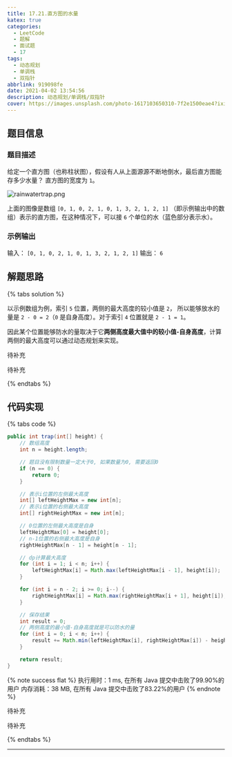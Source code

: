 ```yaml
---
title: 17.21.直方图的水量
katex: true
categories:
  - LeetCode
  - 题解
  - 面试题
  - 17
tags:
  - 动态规划
  - 单调栈
  - 双指针
abbrlink: 919098fe
date: 2021-04-02 13:54:56
description: 动态规划/单调栈/双指针
cover: https://images.unsplash.com/photo-1617103650310-7f2e1500eae4?ixid=MXwxMjA3fDB8MHxwaG90by1wYWdlfHx8fGVufDB8fHw%3D&ixlib=rb-1.2.1&auto=format&fit=crop&w=1350&q=80
---
```


## 题目信息

### 题目描述

给定一个直方图（也称柱状图），假设有人从上面源源不断地倒水，最后直方图能存多少水量？ 直方图的宽度为 `1`。

![rainwatertrap.png](https://i.loli.net/2021/04/02/OaSvsxBPWKgiq6F.png)

上面的图像是数组 `[0, 1, 0, 2, 1, 0, 1, 3, 2, 1, 2, 1]` （即示例输出中的数组）表示的直方图，在这种情况下，可以接 `6` 个单位的水（蓝色部分表示水）。

### 示例输出

输入： `[0, 1, 0, 2, 1, 0, 1, 3, 2, 1, 2, 1]`
输出： `6`

## 解题思路

{% tabs solution %}
<!-- tab 动态规划 -->

以示例数组为例，索引 `5` 位置，两侧的最大高度的较小值是 `2`， 所以能够放水的量是 `2 - 0 = 2`（`0` 是自身高度）。对于索引 `4` 位置就是 `2 - 1 = 1`。

因此某个位置能够防水的量取决于它**两侧高度最大值中的较小值-自身高度**，计算两侧的最大高度可以通过动态规划来实现。

<!-- endtab -->

<!-- tab 单调栈 -->
待补充
<!-- endtab -->

<!-- tab 双指针 -->
待补充
<!-- endtab -->
{% endtabs %}

## 代码实现

{% tabs code %}
<!-- tab 动态规划 -->
```java
public int trap(int[] height) {
    // 数组高度
    int n = height.length;

    // 题目没有限制数量一定大于0, 如果数量为0, 需要返回0
    if (n == 0) {
        return 0;
    }

    // 表示i位置的左侧最大高度
    int[] leftHeightMax = new int[n];
    // 表示i位置的右侧最大高度
    int[] rightHeightMax = new int[n];

    // 0位置的左侧最大高度是自身
    leftHeightMax[0] = height[0];
    // n-1位置的右侧最大高度是自身
    rightHeightMax[n - 1] = height[n - 1];

    // dp计算最大高度
    for (int i = 1; i < n; i++) {
        leftHeightMax[i] = Math.max(leftHeightMax[i - 1], height[i]);
    }

    for (int i = n - 2; i >= 0; i--) {
        rightHeightMax[i] = Math.max(rightHeightMax[i + 1], height[i]);
    }

    // 保存结果
    int result = 0;
    // 两侧高度的最小值-自身高度就是可以防水的量
    for (int i = 0; i < n; i++) {
        result += Math.min(leftHeightMax[i], rightHeightMax[i]) - height[i];
    }

    return result;
}
```

{% note success flat %}
执行用时：1 ms, 在所有 Java 提交中击败了99.90%的用户
内存消耗：38 MB, 在所有 Java 提交中击败了83.22%的用户
{% endnote %}
<!-- endtab -->

<!-- tab 单调栈 -->
待补充
<!-- endtab -->

<!-- tab 双指针 -->
待补充
<!-- endtab -->
{% endtabs %}

---
